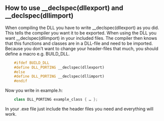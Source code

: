 ## How to use __declspec(dllexport) and __declspec(dllimport)

When compiling the DLL you have to write __declspec(dllexport) as you did. This tells the compiler you want it to be exported. When using the DLL you want __declspec(dllimport) in your included files. The compiler then knows that this functions and classes are in a DLL-file and need to be imported. Because you don't want to change your header-files that much, you should define a macro e.g. BUILD_DLL.

```cpp
    #ifdef BUILD_DLL
    #define DLL_PORTING __declspec(dllexport)
    #else
    #define DLL_PORTING __declspec(dllimport)
    #endif
```

Now you write in example.h:

```cpp
    class DLL_PORTING example_class { … };
```
In your .exe file just include the header files you need and everything will work.
